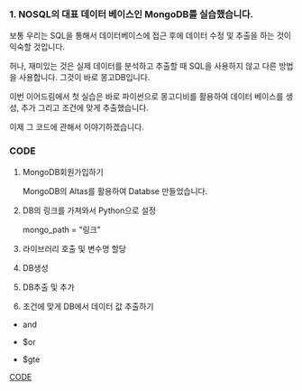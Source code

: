 
### 1. NOSQL의 대표 데이터 베이스인 MongoDB를 실습했습니다.

보통 우리는 SQL을 통해서 데이터베이스에 접근 후에 데이터 수정 및 추출을 하는 것이 익숙할 것입니다.

허나, 재미있는 것은 실제 데이터를 분석하고 추출할 때 SQL을 사용하지 않고 다른 방법을 사용합니다. 그것이 바로 몽고DB입니다.

이번 이어드림에서 첫 실습은 바로 파이썬으로 몽고디비를 활용하여 데이터 베이스를 생성, 추가 그리고 조건에 맞게 추출했습니다.

이제 그 코드에 관해서 이야기하겠습니다.


### CODE

1. MongoDB회원가입하기

   MongoDB의 Altas를 활용하여 Databse 만들었습니다.

2. DB의 링크를 가져와서 Python으로 설정

   mongo_path = "링크"
 
3. 라이브러리 호출 및 변수명 할당

4. DB생성

5. DB추출 및 추가

6. 조건에 맞게 DB에서 데이터 값 추출하기

- and

- $or 

- $gte

[CODE](https://github.com/qsdcfd/Year-dream/tree/TIL/Example/MongoDB)
